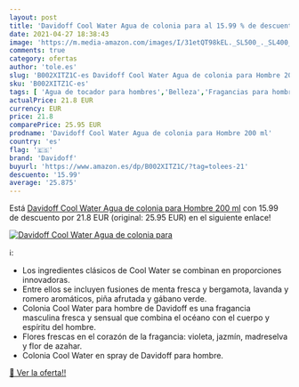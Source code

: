 ```yaml
---
layout: post
title: 'Davidoff Cool Water Agua de colonia para al 15.99 % de descuento'
date: 2021-04-27 18:38:43
image: 'https://m.media-amazon.com/images/I/31etQT98kEL._SL500_._SL400_.jpg'
comments: true
category: ofertas
author: 'tole.es'
slug: 'B002XITZ1C-es Davidoff Cool Water Agua de colonia para Hombre 200 ml'
sku: 'B002XITZ1C-es'
tags: [ 'Agua de tocador para hombres','Belleza','Fragancias para hombres','Perfumes y fragancias','agua','colonia','davidoff','de', ]
actualPrice: 21.8 EUR
currency: EUR
price: 21.8
comparePrice: 25.95 EUR
prodname: 'Davidoff Cool Water Agua de colonia para Hombre 200 ml'
country: 'es'
flag: '🇪🇸'
brand: 'Davidoff'
buyurl: 'https://www.amazon.es/dp/B002XITZ1C/?tag=tolees-21'
descuento: '15.99'
average: '25.875'
---
```


Está [Davidoff Cool Water Agua de colonia para Hombre 200 ml](https://www.amazon.es/dp/B002XITZ1C/?tag=tolees-21) con 15.99 de descuento por 21.8 EUR (original: 25.95 EUR) en el siguiente enlace!

[![Davidoff Cool Water Agua de colonia para](https://m.media-amazon.com/images/I/31etQT98kEL._SL500_._SL400_.jpg)](https://www.amazon.es/dp/B002XITZ1C/?tag=tolees-21)

ℹ️:

- Los ingredientes clásicos de Cool Water se combinan en proporciones innovadoras.
- Entre ellos se incluyen fusiones de menta fresca y bergamota, lavanda y romero aromáticos, piña afrutada y gábano verde.
- Colonia Cool Water para hombre de Davidoff es una fragancia masculina fresca y sensual que combina el océano con el cuerpo y espíritu del hombre.
- Flores frescas en el corazón de la fragancia: violeta, jazmín, madreselva y flor de azahar.
- Colonia Cool Water en spray de Davidoff para hombre.

[🛒 Ver la oferta!!](https://www.amazon.es/dp/B002XITZ1C/?tag=tolees-21)
